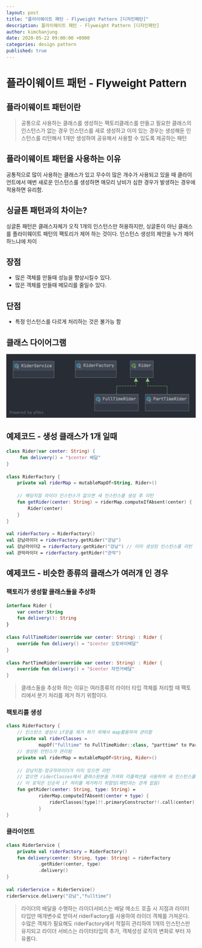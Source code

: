 ```yaml
---
layout: post
title: "플라이웨이트 패턴 - Flyweight Pattern [디자인패턴]"
description: 플라이웨이트 패턴 - Flyweight Pattern [디자인패턴]
author: kimchanjung
date: 2020-05-22 09:00:00 +0900
categories: design pattern
published: true
---
```


# 플라이웨이트 패턴 - Flyweight Pattern

## 플라이웨이트 패턴이란
> 공통으로 사용하는 클래스를 생성하는 팩토리클래스를 만들고 필요한 클래스의 인스턴스가 없는 경우 인스턴스를 새로 생성하고 이미 있는 경우는 생성해둔 인스턴스를 리턴해서 1개만 생성하여 공유해서 사용할 수 있도록 제공하는 패턴

## 플라이웨이트 패턴을 사용하는 이유
공통적으로 많이 사용하는 클래스가 있고 무수이 많은 개수가 사용되고 있을 때 클라이언트에서
매번 새로운 인스턴스를 생성하면 매모리 낭비가 심한 경우가 발생하는 경우에 적용하면 유리함.

## 싱글톤 패턴과의 차이는?
싱글톤 패턴은 클래스자체가 오직 1개의 인스턴스만 허용하지만, 싱글톤이 아닌 클래스를 플라이웨이트 패턴의 팩토리가 제어 하는 것이다. 인스턴스 생성의 제안을 누가 제어하느냐에 차이

## 장점
- 많은 객체를 만들때 성능을 향상시킬수 있다.
- 많은 객체를 만들때 메모리를 줄일수 있다.
 
## 단점
- 특정 인스턴스를 다르게 처리하는 것은 불가능 함

## 클래스 다이어그램
![class-diagram](/post-img/design-pattern/flyweight-pattern-class-diagram.png)

## 예제코드 - 생성 클래스가 1개 일때

```kotlin
class Rider(var center: String) {
     fun delivery() = "$center 배달"
}

class RiderFactory {
    private val riderMap = mutableMapOf<String, Rider>()

    // 해당지점 라이더 인스턴스가 없으면 새 인스턴스를 생성 후 리턴
    fun getRider(center: String) = riderMap.computeIfAbsent(center) {
        Rider(center)
    }
}

val riderFactory = RiderFactory()
val 강남라이더 = riderFactory.getRider("강남")
val 강남라이더2 = riderFactory.getRider("강남") // 이미 생성된 인스턴스를 리턴
val 관악라이더 = riderFactory.getRider("관악")
```

## 예제코드 - 비슷한 종류의 클래스가 여러개 인 경우 

### 팩토리가 생성할 클래스들을 추상화
```kotlin
interface Rider {
    var center:String
    fun delivery(): String
}

class FullTimeRider(override var center: String) : Rider {
    override fun delivery() = "$center 오토바이배달"
}

class PartTimeRider(override var center: String) : Rider {
    override fun delivery() = "$center 자전거배달"
}
```
> 클래스들을 추상화 하는 이유는 여러종류의 라이터 타입 객체를 처리할 때 팩토리에서 분기 처리를 제거 하기 위함이다.

### 팩토리를 생성 
```kotlin
class RiderFactory {
    // 인스턴스 생성시 if문을 제거 하기 위해서 map활용하여 관리함 
    private val riderClasses =
            mapOf("fulltime" to FullTimeRider::class, "parttime" to PartTimeRider::class)
    // 생성된 인턴스가 관리됨         
    private val riderMap = mutableMapOf<String, Rider>()

    // 강남지점-정규직라이더가 이미 있으면 리턴
    // 없으면 riderClasses에서 클래스원본을 가져와 리플렉션을 사용하여 새 인스턴스를 생성
    // 이 로직은 단순히 if 처리를 제거하기 위함임(패턴과는 관계 없음)
    fun getRider(center: String, type: String) =
            riderMap.computeIfAbsent(center + type) {
                riderClasses[type]!!.primaryConstructor!!.call(center)
            }
}
```

### 클라이언트
```kotlin
class RiderService {
    private val riderFactory = RiderFactory()
    fun delivery(center: String, type: String) = riderFactory
            .getRider(center, type)
            .delivery()
}

val riderService = RiderService()
riderService.delivery("강남","fulltime")
```
> 라이더의 배달을 수행하는 라이더서비스는 배달 메소드 호출 시 지점과 라이터 타입만 매개변수로 받아서 riderFactory를 사용하여 라이더 객체를 가져온다. 수많은 객체가 필요해도 riderFactory에서 적절히 관리하여 1개의 인스턴스만 유지되고 라이더 서비스는 라이터타입의 추가, 객체성성 로직의 변화로 부터 자유롭다.

